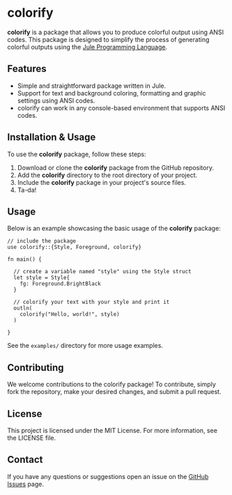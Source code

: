 # colorify

**colorify** is a package that allows you to produce colorful output using ANSI codes. This package is designed to simplify the process of generating colorful outputs using the [Jule Programming Language](https://jule.dev/).

## Features
- Simple and straightforward package written in Jule.
- Support for text and background coloring, formatting and graphic settings using ANSI codes.
- colorify can work in any console-based environment that supports ANSI codes.

## Installation & Usage
To use the **colorify** package, follow these steps:
1. Download or clone the **colorify** package from the GitHub repository.
2. Add the **colorify** directory to the root directory of your project.
3. Include the **colorify** package in your project's source files.
4. Ta-da!

## Usage
Below is an example showcasing the basic usage of the **colorify** package:
```
// include the package
use colorify::{Style, Foreground, colorify}

fn main() {

  // create a variable named "style" using the Style struct
  let style = Style{
    fg: Foreground.BrightBlack
  }

  // colorify your text with your style and print it
  outln(
    colorify("Hello, world!", style)
  )

}
```
See the `examples/` directory for more usage examples.

## Contributing
We welcome contributions to the colorify package! To contribute, simply fork the repository, make your desired changes, and submit a pull request.

## License
This project is licensed under the MIT License. For more information, see the LICENSE file.

## Contact
If you have any questions or suggestions open an issue on the [GitHub Issues](https://github.com/lareii/colorify/issues) page.